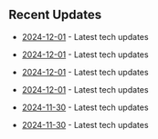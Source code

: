 

## Recent Updates
- [2024-12-01](https://github.com/coslynx/testing/blob/main/tweets/thread-resources-2024-12-01-62e4c8.md) - Latest tech updates

- [2024-12-01](https://github.com/coslynx/testing/blob/main/tweets/thread-resources-2024-12-01-1901bb.md) - Latest tech updates

- [2024-12-01](https://github.com/coslynx/testing/blob/main/tweets/thread-resources-2024-12-01-01657d.md) - Latest tech updates

- [2024-12-01](https://github.com/coslynx/testing/blob/main/tweets/thread-resources-2024-12-01-f9f79f.md) - Latest tech updates

- [2024-11-30](https://github.com/coslynx/testing/blob/main/tweets/thread-resources-2024-11-30-294a5a.md) - Latest tech updates

- [2024-11-30](https://github.com/coslynx/testing/blob/main/tweets/thread-resources-2024-11-30-d9f834.md) - Latest tech updates